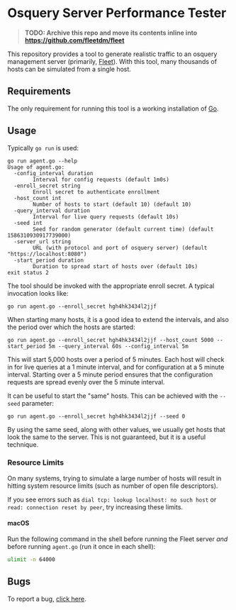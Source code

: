 # Osquery Server Performance Tester

> **TODO: Archive this repo and move its contents inline into https://github.com/fleetdm/fleet**

This repository provides a tool to generate realistic traffic to an osquery
management server (primarily, [Fleet](https://github.com/fleetdm/fleet)). With
this tool, many thousands of hosts can be simulated from a single host.

## Requirements

The only requirement for running this tool is a working installation of
[Go](https://golang.org/doc/install).

## Usage

Typically `go run` is used:

```
go run agent.go --help
Usage of agent.go:
  -config_interval duration
    	Interval for config requests (default 1m0s)
  -enroll_secret string
    	Enroll secret to authenticate enrollment
  -host_count int
    	Number of hosts to start (default 10) (default 10)
  -query_interval duration
    	Interval for live query requests (default 10s)
  -seed int
    	Seed for random generator (default current time) (default 1586310930917739000)
  -server_url string
    	URL (with protocol and port of osquery server) (default "https://localhost:8080")
  -start_period duration
    	Duration to spread start of hosts over (default 10s)
exit status 2
```

The tool should be invoked with the appropriate enroll secret. A typical
invocation looks like:

```
go run agent.go --enroll_secret hgh4hk3434l2jjf
```

When starting many hosts, it is a good idea to extend the intervals, and also
the period over which the hosts are started:

```
go run agent.go --enroll_secret hgh4hk3434l2jjf --host_count 5000 --start_period 5m --query_interval 60s --config_interval 5m
```

This will start 5,000 hosts over a period of 5 minutes. Each host will check in
for live queries at a 1 minute interval, and for configuration at a 5 minute
interval. Starting over a 5 minute period ensures that the configuration
requests are spread evenly over the 5 minute interval. 

It can be useful to start the "same" hosts. This can be achieved with the
`--seed` parameter:

```
go run agent.go --enroll_secret hgh4hk3434l2jjf --seed 0
```

By using the same seed, along with other values, we usually get hosts that look
the same to the server. This is not guaranteed, but it is a useful technique.

### Resource Limits

On many systems, trying to simulate a large number of hosts will result in hitting system resource limits (such as number of open file descriptors).

If you see errors such as `dial tcp: lookup localhost: no such host` or `read: connection reset by peer`, try increasing these limits.

#### macOS

Run the following command in the shell before running the Fleet server _and_ before running `agent.go` (run it once in each shell):

``` sh
ulimit -n 64000
```

## Bugs
To report a bug, [click here](https://github.com/fleetdm/fleet).
